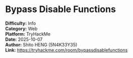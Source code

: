 # Bypass Disable Functions

**Difficulty:** Info  
**Category:** Web  
**Platform:** TryHackMe  
**Date:** 2025-10-07  
**Author:** Shito HENG (5N4K33Y35)  
**Link:** https://tryhackme.com/room/bypassdisablefunctions